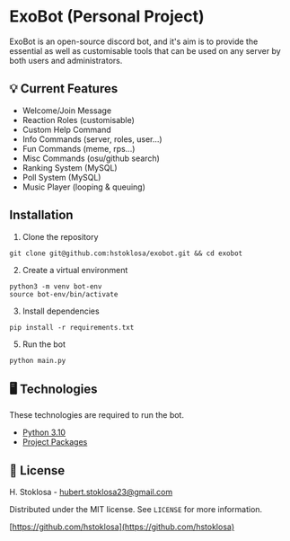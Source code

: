# ExoBot (Personal Project) 

ExoBot is an open-source discord bot, and it's aim is to provide the essential as well as customisable tools that can be used on any server by both users and administrators.

## 💡 Current Features

  -  Welcome/Join Message
  -  Reaction Roles (customisable)
  -  Custom Help Command
  -  Info Commands (server, roles, user...)
  -  Fun Commands (meme, rps...)
  -  Misc Commands (osu/github search)
  -  Ranking System (MySQL)
  -  Poll System (MySQL)
  -  Music Player (looping & queuing)


## Installation

1. Clone the repository

```
git clone git@github.com:hstoklosa/exobot.git && cd exobot
```

2. Create a virtual environment
```
python3 -m venv bot-env
source bot-env/bin/activate
```

3. Install dependencies
```
pip install -r requirements.txt
```

5. Run the bot
```
python main.py
```

## 🖥️  Technologies
These technologies are required to run the bot.
  
-  [Python 3.10](https://www.python.org/downloads/)
-  [Project Packages](https://github.com/imexotic/ExoBot/blob/main/requirements.txt)


## 📝 License

H. Stoklosa - hubert.stoklosa23@gmail.com

Distributed under the MIT license. See `LICENSE` for more information.

[https://github.com/hstoklosa](https://github.com/hstoklosa)
